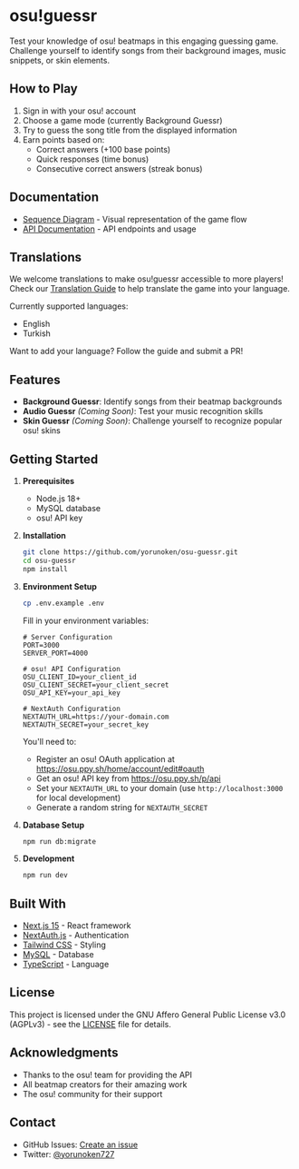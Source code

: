 # osu!guessr

Test your knowledge of osu! beatmaps in this engaging guessing game. Challenge yourself to identify songs from their background images, music snippets, or skin elements.

## How to Play

1. Sign in with your osu! account
2. Choose a game mode (currently Background Guessr)
3. Try to guess the song title from the displayed information
4. Earn points based on:
   - Correct answers (+100 base points)
   - Quick responses (time bonus)
   - Consecutive correct answers (streak bonus)

## Documentation

- [Sequence Diagram](./docs/game-flow.md) - Visual representation of the game flow
- [API Documentation](./docs/API.md) - API endpoints and usage

## Translations

We welcome translations to make osu!guessr accessible to more players! Check our [Translation Guide](./docs/Translating.md) to help translate the game into your language.

Currently supported languages:
- English
- Turkish

Want to add your language? Follow the guide and submit a PR!

## Features

- **Background Guessr**: Identify songs from their beatmap backgrounds
- **Audio Guessr** *(Coming Soon)*: Test your music recognition skills
- **Skin Guessr** *(Coming Soon)*: Challenge yourself to recognize popular osu! skins

## Getting Started

1. **Prerequisites**
   - Node.js 18+
   - MySQL database
   - osu! API key

2. **Installation**
   ```bash
   git clone https://github.com/yorunoken/osu-guessr.git
   cd osu-guessr
   npm install
   ```

3. **Environment Setup**
   ```bash
   cp .env.example .env
   ```
   Fill in your environment variables:
   ```env
   # Server Configuration
   PORT=3000
   SERVER_PORT=4000

   # osu! API Configuration
   OSU_CLIENT_ID=your_client_id
   OSU_CLIENT_SECRET=your_client_secret
   OSU_API_KEY=your_api_key

   # NextAuth Configuration
   NEXTAUTH_URL=https://your-domain.com
   NEXTAUTH_SECRET=your_secret_key
   ```

   You'll need to:
   - Register an osu! OAuth application at https://osu.ppy.sh/home/account/edit#oauth
   - Get an osu! API key from https://osu.ppy.sh/p/api
   - Set your `NEXTAUTH_URL` to your domain (use `http://localhost:3000` for local development)
   - Generate a random string for `NEXTAUTH_SECRET`

4. **Database Setup**
   ```bash
   npm run db:migrate
   ```

5. **Development**
   ```bash
   npm run dev
   ```

## Built With

- [Next.js 15](https://nextjs.org/) - React framework
- [NextAuth.js](https://next-auth.js.org/) - Authentication
- [Tailwind CSS](https://tailwindcss.com/) - Styling
- [MySQL](https://www.mysql.com/) - Database
- [TypeScript](https://www.typescriptlang.org/) - Language

## License

This project is licensed under the GNU Affero General Public License v3.0 (AGPLv3) - see the [LICENSE](LICENSE) file for details.

## Acknowledgments

- Thanks to the osu! team for providing the API
- All beatmap creators for their amazing work
- The osu! community for their support

## Contact

- GitHub Issues: [Create an issue](https://github.com/yorunoken/osu-guessr/issues)
- Twitter: [@yorunoken727](https://twitter.com/yorunoken727)
